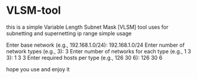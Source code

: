 # VLSM-tool

this is a simple Variable Length Subnet Mask [VLSM] tool
uses for subnetting and supernetting ip range
simple usage 

Enter base network (e.g., 192.168.1.0/24): 192.168.1.0/24
Enter number of network types (e.g., 3): 3
Enter number of networks for each type (e.g., 1 3 3): 1 3 3
Enter required hosts per type (e.g., 126 30 6): 126 30 6

hope you use and enjoy it
